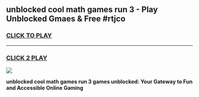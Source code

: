 
## unblocked cool math games run 3 - Play Unblocked Gmaes & Free #rtjco
<h3>
<a href="https://news.freeplayer.one?title=unblocked_cool_math_games_run_3&ref=03M">CLICK TO PLAY</a></h3>
<hr>

<h3>
<a href="https://news.freeplayer.one?title=unblocked_cool_math_games_run_3&ref=03M">CLICK 2 PLAY</a>
  
</h3>

<a href="https://news.freeplayer.one?title=unblocked_cool_math_games_run_3&ref=03M"><img src="https://clearcache.store/games.png"></a>


**unblocked cool math games run 3 games unblocked: Your Gateway to Fun and Accessible Online Gaming**
